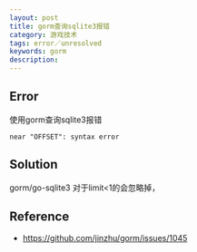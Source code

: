 ```yaml
---
layout: post
title: gorm查询sqlite3报错
category: 游戏技术
tags: error／unresolved
keywords: gorm
description: 
---
```


## Error

使用gorm查询sqlite3报错

```
near "OFFSET": syntax error
```

## Solution

gorm/go-sqlite3 对于limit<1的会忽略掉，

## Reference

* <https://github.com/jinzhu/gorm/issues/1045>

